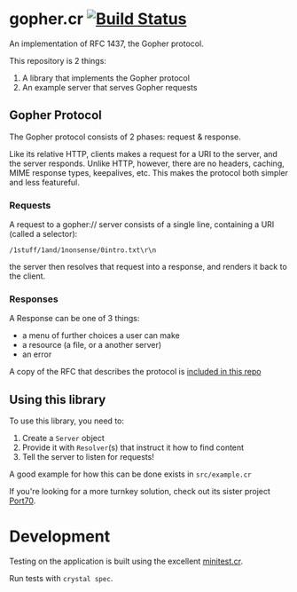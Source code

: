 # gopher.cr [![Build Status](https://travis-ci.org/anicholson/gopher.cr.svg?branch=master)](https://travis-ci.org/anicholson/gopher.cr)

An implementation of RFC 1437, the Gopher protocol.

This repository is 2 things:

1. A library that implements the Gopher protocol
2. An example server that serves Gopher requests

## Gopher Protocol

The Gopher protocol consists of 2 phases: request & response. 

Like its relative HTTP, clients makes a request for a URI to the server, and the server responds.
Unlike HTTP, however, there are no headers, caching, MIME response types, keepalives, etc.
This makes the protocol both simpler and less featureful.

### Requests

A request to a gopher:// server consists of a single line, containing a URI (called a selector):

```
/1stuff/1and/1nonsense/0intro.txt\r\n
```

the server then resolves that request into a response, and renders it back to the client.


### Responses

A Response can be one of 3 things:

* a menu of further choices a user can make
* a resource (a file, or a another server)
* an error

A copy of the RFC that describes the protocol is [included in this repo][rfc]



## Using this library

To use this library, you need to:

1. Create a `Server` object
2. Provide it with `Resolver`(s) that instruct it how to find content
3. Tell the server to listen for requests!

A good example for how this can be done exists in `src/example.cr`

If you're looking for a more turnkey solution, check out its sister project
[Port70][port70].



# Development

Testing on the application is built using the excellent [minitest.cr][minitest].

Run tests with `crystal spec`. 

[port70]: https://github.com/anicholson/port70
[rfc]: ./rfc-1436.txt
[minitest]: https://github.com/ysbaddaden/minitest.cr
